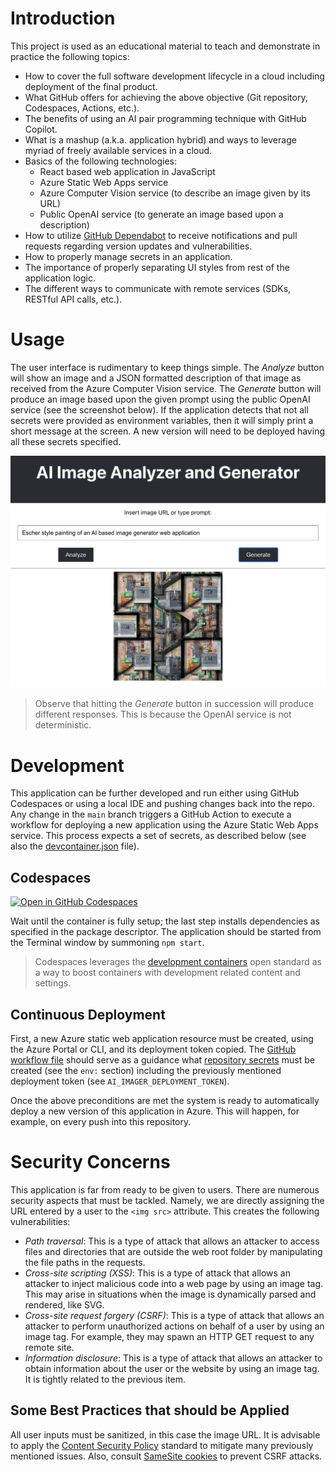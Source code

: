 # Introduction
This project is used as an educational material to teach and demonstrate in practice the following topics:

- How to cover the full software development lifecycle in a cloud including deployment of the final product.
- What GitHub offers for achieving the above objective (Git repository, Codespaces, Actions, etc.).
- The benefits of using an AI pair programming technique with GitHub Copilot.
- What is a mashup (a.k.a. application hybrid) and ways to leverage myriad of freely available services in a cloud.
- Basics of the following technologies:
    - React based web application in JavaScript
    - Azure Static Web Apps service
    - Azure Computer Vision service (to describe an image given by its URL)
    - Public OpenAI service (to generate an image based upon a description)
- How to utilize [GitHub Dependabot](https://github.com/skills/secure-repository-supply-chain) to receive notifications and pull requests regarding version updates and vulnerabilities. 
- How to properly manage secrets in an application.
- The importance of properly separating UI styles from rest of the application logic.
- The different ways to communicate with remote services (SDKs, RESTful API calls, etc.).

# Usage
The user interface is rudimentary to keep things simple. The *Analyze* button will show an image and a JSON formatted
description of that image as received from the Azure Computer Vision service. The *Generate* button will produce an
image based upon the given prompt using the public OpenAI service (see the screenshot below). If the application detects that not all secrets were provided as environment variables, then it will simply print a short message at the screen. A new version will need to be deployed having all these secrets specified.

![Screenshot of the UI](./screenshot-ui.jpg)

> Observe that hitting the *Generate* button in succession will produce different responses. This is because the OpenAI service is not deterministic.

# Development
This application can be further developed and run either using GitHub Codespaces or using a local IDE and pushing
changes back into the repo. Any change in the `main` branch triggers a GitHub Action to execute a workflow for deploying a new
application using the Azure Static Web Apps service. This process expects a set of secrets,
as described below (see also the [devcontainer.json](.devcontainer/devcontainer.json) file).

## Codespaces 
[![Open in GitHub Codespaces](https://github.com/codespaces/badge.svg)](https://codespaces.new/evarga/ai-imager)

Wait until the container is fully setup; the last step installs dependencies as specified in the package descriptor. The application should be started from the Terminal window by summoning `npm start`.

> Codespaces leverages the [development containers](https://containers.dev) open standard as a way to boost containers with development related content and settings.  

## Continuous Deployment
First, a new Azure static web application resource must be created, using the Azure Portal or CLI, and its deployment token copied. The [GitHub workflow file](https://github.com/evarga/ai-imager/blob/main/.github/workflows/azure-static-web-apps.yml) should serve as a guidance what [repository secrets](https://docs.github.com/en/actions/security-guides/using-secrets-in-github-actions#creating-secrets-for-a-repository) must be created (see the `env:` section) including the previously mentioned deployment token (see `AI_IMAGER_DEPLOYMENT_TOKEN`).

Once the above preconditions are met the system is ready to automatically deploy a new version of this application in Azure. This will happen, for example, on every push into this repository.

# Security Concerns
This application is far from ready to be given to users. There are numerous security aspects that must be tackled. Namely, we are directly assigning the URL entered by a user to the `<img src>` attribute. This creates the following vulnerabilities:

- *Path traversal*: This is a type of attack that allows an attacker to access files and directories that are outside the web root folder by manipulating the file paths in the requests.
- *Cross-site scripting (XSS)*: This is a type of attack that allows an attacker to inject malicious code into a web page by using an image tag. This may arise in situations when the image is dynamically parsed and rendered, like SVG.
- *Cross-site request forgery (CSRF)*: This is a type of attack that allows an attacker to perform unauthorized actions on behalf of a user by using an image tag. For example, they may spawn an HTTP GET request to any remote site.
- *Information disclosure*: This is a type of attack that allows an attacker to obtain information about the user or the website by using an image tag. It is tightly related to the previous item. 

## Some Best Practices that should be Applied
All user inputs must be sanitized, in this case the image URL. It is advisable to apply the [Content Security Policy](https://developer.mozilla.org/en-US/docs/Web/HTTP/CSP) standard to mitigate many previously mentioned issues. Also, consult [SameSite cookies](https://web.dev/articles/samesite-cookies-explained) to prevent CSRF attacks.
